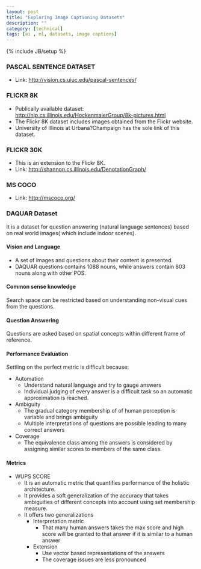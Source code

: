 ```yaml
---
layout: post
title: "Exploring Image Captioning Datasets"
description: ""
category: [technical]
tags: [ai , ml, datasets, image captions]
---
```

{% include JB/setup %}

 
### PASCAL SENTENCE DATASET 

- Link: http://vision.cs.uiuc.edu/pascal-sentences/

### FLICKR 8K 

- Publically available dataset: http://nlp.cs.illinois.edu/HockenmaierGroup/8k-pictures.html
- The Flickr 8K dataset includes images obtained from the Flickr website. 
- University of Illinois at Urbana?Champaign has the sole link of this dataset. 

### FLICKR 30K 

- This is an extension to the Flickr 8K. 
- Link: http://shannon.cs.illinois.edu/DenotationGraph/
	
### MS COCO 

- Link: http://mscoco.org/


### DAQUAR Dataset

It is a dataset for question answering (natural language sentences) based on real world images( which include indoor scenes).

#### Vision and Language 

-	A set of images and questions about their content is presented. 
-	DAQUAR questions contains 1088 nouns, while answers contain 803 nouns along with other POS. 



#### Common sense knowledge 

Search space can be restricted based on understanding non-visual cues from the questions. 

#### Question Answering 

Questions are asked based on spatial concepts within different frame of reference. 

#### Performance Evaluation 

Settling on the perfect metric is difficult because:

- Automation 
	- Understand natural language and try to gauge answers
	- Individual judging of every answer is a difficult task so an automatic approximation is reached.
- Ambiguity 
	- The gradual category membership of of human perception is variable and brings ambiguity
	- Multiple interpretations of questions are possible leading to many correct answers
- Coverage
	- The equivalence class among the answers is considered by assigning similar scores to members of the same class.

#### Metrics 

-	WUPS SCORE
	- It is an automatic metric that quantifies performance of the holistic architecture.
	- It provides a soft generalization of the accuracy that takes ambiguities of different concepts into account using set membership measure. 
	- It offers two generalizations
		- Interpretation metric 
			- That many human answers takes the max score and high score will be granted to that answer if it is similar to a human answer
		- Extension
			- Use vector based representations of the answers 
			- The coverage issues are less pronounced 

